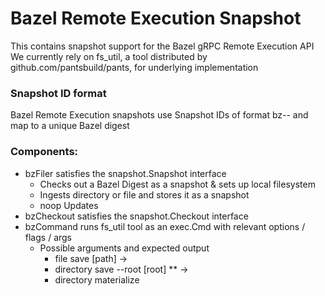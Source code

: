 # Bazel Remote Execution Snapshot

This contains snapshot support for the Bazel gRPC Remote Execution API
We currently rely on fs_util, a tool distributed by github.com/pantsbuild/pants, for underlying implementation

### Snapshot ID format
Bazel Remote Execution snapshots use Snapshot IDs of format bz-<sha256>-<sizeBytes> and map to a unique Bazel digest

### Components:
* bzFiler satisfies the snapshot.Snapshot interface
  * Checks out a Bazel Digest as a snapshot & sets up local filesystem
  * Ingests directory or file and stores it as a snapshot
  * noop Updates
* bzCheckout satisfies the snapshot.Checkout interface
* bzCommand runs fs_util tool as an exec.Cmd with relevant options / flags / args
  * Possible arguments and expected output
    * file save [path] -> <sha> <size>
    * directory save --root [root] \*\* -> <sha> <size>
    * directory materialize <sha> <path>
